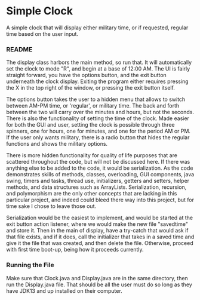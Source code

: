 # Simple Clock
A simple clock that will display either military time, or if requested, regular time based on the user input.

### README
The display class harbors the main method, so run that. It will automatically set the clock to mode "R", and begin at a base of 12:00 AM. The UI is fairly straight forward, you
have the options button, and the exit button underneath the clock display. Exiting the program either requires pressing the X in the top right of the window, or pressing the exit
button itself. 

The options button takes the user to a hidden menu that allows to switch between AM-PM time, or 'regular', or military time. The back and forth between the two will carry over
the minutes and hours, but not the seconds. There is also the functionality of setting the time of the clock. Made easier for both the GUI and user, setting the clock
is possible through three spinners, one for hours, one for minutes, and one for the period AM or PM. If the user only wants military, there is a radio button 
that hides the regular functions and shows the military options. 

There is more hidden functionality for quality of life purposes that are scattered throughout the code, but will not be discussed here. If there was anything else to be added to
the code, it would be serialization. As the code demonstrates skills of methods, classes, overloading, GUI components, java swing, timers and tasks, thread use, initializers, 
getters and setters, helper methods, and data structures such as ArrayLists. Serialization, recursion, and polymorphism are the only other concepts that are lacking 
in this particular project, and indeed could bleed there way into this project, but for time sake I chose to leave those out.

Serialization would be the easiest to implement, and would be started at the exit button action listener, where we would make the new file "savedtime" and store it. Then in the
main of display, have a try-catch that would ask if that file exists, and if it does, call the initializer that takes in a saved time and give it the file that was created, and then delete the file. Otherwise, proceed with first time boot-up, being how it proceeds currently.

### Running the File
Make sure that Clock.java and Display.java are in the same directory, then run the Display.java file. That should be all the user must do so long as they have JDK13 and up installed on their computer.
